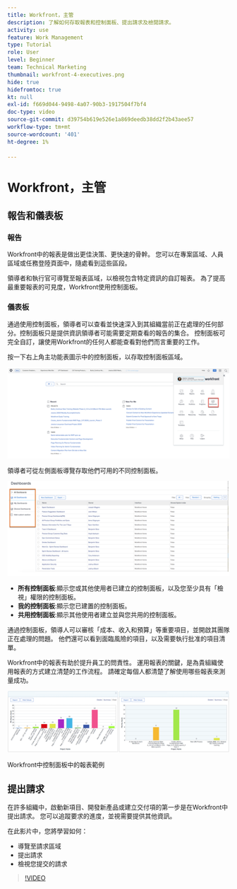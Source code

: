 ```yaml
---
title: Workfront，主管
description: 了解如何存取報表和控制面板、提出請求及檢閱請求。
activity: use
feature: Work Management
type: Tutorial
role: User
level: Beginner
team: Technical Marketing
thumbnail: workfront-4-executives.png
hide: true
hidefromtoc: true
kt: null
exl-id: f669d044-9498-4a07-90b3-1917504f7bf4
doc-type: video
source-git-commit: d39754b619e526e1a869deedb38dd2f2b43aee57
workflow-type: tm+mt
source-wordcount: '401'
ht-degree: 1%

---
```


# Workfront，主管

## 報告和儀表板

### 報告

Workfront中的報表是做出更佳決策、更快速的骨幹。 您可以在專案區域、人員區域或任務登陸頁面中，隨處看到這些區段。

領導者和執行官可導覽至報表區域，以檢視包含特定資訊的自訂報表。 為了提高最重要報表的可見度，Workfront使用控制面板。

### 儀表板

通過使用控制面板，領導者可以查看並快速深入到其組織當前正在處理的任何部分。控制面板只是提供資訊領導者可能需要定期查看的報告的集合。 控制面板可完全自訂，讓使用Workfront的任何人都能查看對他們而言重要的工作。

按一下右上角主功能表圖示中的控制面板，以存取控制面板區域。

![主功能表中控制面板選項的影像](assets/workfront-4-executives-1.png)

領導者可從左側面板導覽存取他們可用的不同控制面板。

![主功能表中控制面板選項的影像](assets/workfront-4-executives-2.png)

* **所有控制面板**:顯示您或其他使用者已建立的控制面板，以及您至少具有「檢視」權限的控制面板。
* **我的控制面板**:顯示您已建置的控制面板。
* **共用控制面板**:顯示其他使用者建立並與您共用的控制面板。

通過控制面板，領導人可以審核「成本、收入和預算」等重要項目，並開啟其團隊正在處理的問題。 他們還可以看到面臨風險的項目，以及需要執行批准的項目清單。

Workfront中的報表有助於提升員工的問責性。 運用報表的關鍵，是為貴組織使用報表的方式建立清楚的工作流程。 請確定每個人都清楚了解使用哪些報表來測量成功。

![Workfront中控制面板中的報表範例 ](assets/workfront-4-executives-3.png)

Workfront中控制面板中的報表範例

## 提出請求

在許多組織中，啟動新項目、開發新產品或建立交付項的第一步是在Workfront中提出請求。 您可以追蹤要求的進度，並視需要提供其他資訊。

在此影片中，您將學習如何：

* 導覽至請求區域
* 提出請求
* 檢視您提交的請求

>[!VIDEO](https://video.tv.adobe.com/v/336092/?quality=12)
